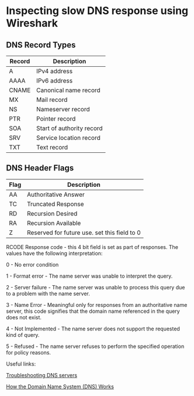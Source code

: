 # Inspecting slow DNS response using Wireshark

DNS Record Types
--
| Record        | Description |
| ------------- | ------------- |
| A             | IPv4 address  |
| AAAA          | IPv6 address  |
| CNAME         | Canonical name record  |
| MX            | Mail record  |
| NS            | Nameserver record  |
| PTR           | Pointer record  |
| SOA           | Start of authority record  |
| SRV           | Service location record  |
| TXT           | Text record  |

DNS Header Flags
--
| Flag          | Description |
| ------------- | ------------- |
| AA            | Authoritative Answer  |
| TC            | Truncated Response  |
| RD            | Recursion Desired  |
| RA            | Recursion Available  |
| Z             | Reserved for future use. set this field to 0 |

RCODE Response code - this 4 bit field is set as part of responses. The values have the following
interpretation:

0 - No error condition

1 - Format error - The name server was unable to interpret the query.

2 - Server failure - The name server was unable to process this query due to a problem with
the name server.

3 - Name Error - Meaningful only for responses from an authoritative name server, this code
signifies that the domain name referenced in the query does not exist.

4 - Not Implemented - The name server does not support the requested kind of query.

5 - Refused - The name server refuses to perform the specified operation for policy reasons.

Useful links:

[Troubleshooting DNS servers](https://docs.microsoft.com/en-us/windows-server/networking/dns/troubleshoot/troubleshoot-dns-server)

[How the Domain Name System (DNS) Works](https://www.verisign.com/en_US/website-presence/online/how-dns-works/index.xhtml)
